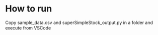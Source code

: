 # How to run

Copy sample_data.csv and superSimpleStock_output.py in a folder and execute from VSCode

